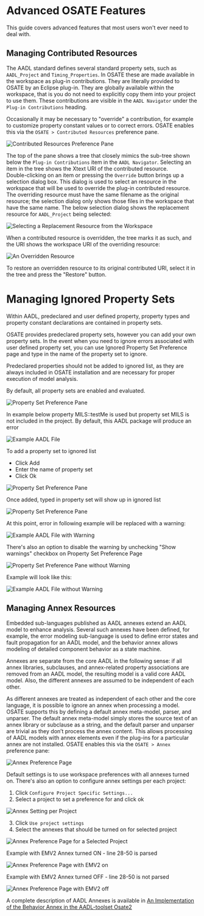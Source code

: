 # Advanced OSATE Features

This guide covers advanced features that most users won't ever need to deal with.

## Managing Contributed Resources
	
The AADL standard defines several standard property sets, such as `AADL_Project` and `Timing_Properties`.  In OSATE these are made available in the workspace as plug-in contributions.  They are literally
provided to OSATE by an Eclipse plug-in.  They are globally available within the workspace, that is you do not need to explicitly copy them into your project to use them.  These contributions are visible in the `AADL Navigator` under the `Plug-in Contributions` heading.

Occasionally it may be necessary to "override" a contribution, for example to customize property constant values or to correct errors.  OSATE enables this via the `OSATE > Contributed Resources` preference pane.  

![Contributed Resources Preference Pane](images/ContributedResourcesPreferencePane.png)

The top of the pane shows a tree that closely mimics the sub-tree shown below the `Plug-in Contributions` item in the `AADL Navigator`.  Selecting an item in the tree shows the Xtext URI of the contributed resource.  
Double-clicking on an item or pressing the `Override` button brings up a selection dialog box.  This dialog is used to select an resource in the workspace that will be used to override the plug-in contributed resource.
The overriding resource must have the same filename as the original resource; the selection dialog only shows those files in the workspace that have the same name.  The below selection dialog shows the replacement 
resource for `AADL_Project` being selected:

![Selecting a Replacement Resource from the Workspace](images/Selection.png)

When a contributed resource is overridden, the tree marks it as such, and the URI shows the workspace URI of the overriding resource:

![An Overridden Resource](images/Contributed2.png)

To restore an overridden resource to its original contributed URI, select it in the tree and press the "Restore" button. 

# Managing Ignored Property Sets

Within AADL, predeclared and user defined property, property types and property constant declarations are contained in property sets.

OSATE provides predeclared property sets, however you can add your own property sets. In the event when you need to ignore errors associated with user defined property set, you can use Ignored Property Set Preference page and type in the name of the property set to ignore. 

Predeclared properties should not be added to ignored list, as they are always included in OSATE installation and are necessary for proper execution of model analysis.

By default, all property sets are enabled and evaluated.

![Property Set Preference Pane](images/IgnoredPropertySetPreferencePane.png)

In example below property MILS::testMe is used but property set MILS is not included in the project. By default, this AADL package will produce an error

![Example AADL File](images/IgnoredPropertySetExampleError.png)

To add a property set to ignored list
- Click Add
- Enter the name of property set
- Click Ok

![Property Set Preference Pane](images/AddPropertySet.png)

Once added, typed in property set will show up in ignored list

![Property Set Preference Pane](images/IgnoredPropertySetAdded.png)

At this point, error in following example will be replaced with a warning:

![Example AADL File with Warning](images/IgnoredPropertySetExampleWarning.png)

There's also an option to disable the warning by unchecking "Show warnings" checkbox on Property Set Preference Page

![Property Set Preference Pane without Warning](images/IgnoredPropertySetPaneNoWarning.png)

Example will look like this:

![Example AADL File without Warning](images/IgnoredPropertySetExampleIgnored.png)

## Managing Annex Resources
	
Embedded sub-languages published as AADL annexes extend an AADL model to enhance analysis. Several such annexes have been defined, for example, the error modeling sub-language is used to define error states and fault propagation for an AADL model, and the behavior annex allows modeling of detailed component behavior as a state machine. 

Annexes are separate from the core AADL in the following sense: if all annex libraries, subclauses, and annex-related property associations are removed from an AADL model, the resulting model is a valid core AADL model. Also, the different annexes are assumed to be independent of each other. 

As different annexes are treated as independent of each other and the core language, it is possible to ignore an annex when processing a model. OSATE supports this by defining a default annex meta-model, parser, and unparser. The default annex meta-model simply stores the source text of an annex library or subclause as a string, and the default parser and unparser are trivial as they don’t process the annex content. This allows processing of AADL models with annex elements even if the plug-ins for a particular annex are not installed. OSATE enables this via the `OSATE > Annex` preference pane:

![Annex Preference Page](images/AnnexPreferencePane.png)

Default settings is to use workspace preferences with all annexes turned on. There's also an option to configure annex settings per each project:

1. Click `Configure Project Specific Settings...`
2. Select a project to set a preference for and click ok

![Annex Setting per Project](images/AnnexPerProjectSetting.png)

3. Click `Use project settings`
4. Select the annexes that should be turned on for selected project

![Annex Preference Page for a Selected Project](images/AnnexProjectPreferencePane.png)

Example with EMV2 Annex turned ON - line 28-50 is parsed

![Annex Preference Page with EMV2 on](images/AnnexEMV2On.png)

Example with EMV2 Annex turned OFF - line 28-50 is not parsed

![Annex Preference Page with EMV2 off](images/AnnexEMV2Off.png)

A complete description of AADL Annexes is available in [An Implementation of the Behavior Annex in the AADL-toolset Osate2](https://resources.sei.cmu.edu/library/asset-view.cfm?assetid=74852)